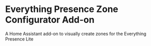 # Everything Presence Zone Configurator Add-on
A Home Assistant add-on to visually create zones for the Everything Presence Lite
